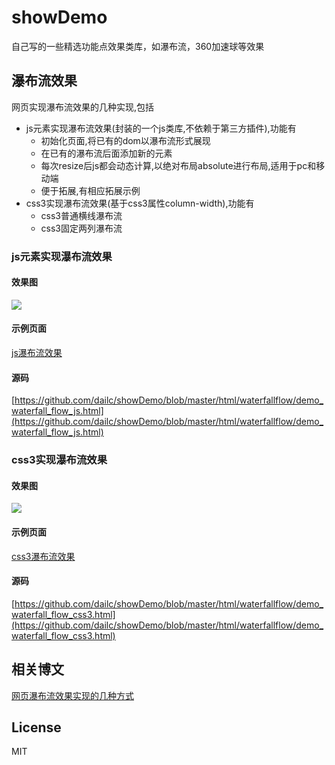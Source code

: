 # showDemo

自己写的一些精选功能点效果类库，如瀑布流，360加速球等效果

## 瀑布流效果
网页实现瀑布流效果的几种实现,包括
* js元素实现瀑布流效果(封装的一个js类库,不依赖于第三方插件),功能有
	* 初始化页面,将已有的dom以瀑布流形式展现
	* 在已有的瀑布流后面添加新的元素
	* 每次resize后js都会动态计算,以绝对布局absolute进行布局,适用于pc和移动端
	* 便于拓展,有相应拓展示例
* css3实现瀑布流效果(基于css3属性column-width),功能有
	* css3普通横线瀑布流
	* css3固定两列瀑布流

### js元素实现瀑布流效果
#### 效果图
![](https://dailc.github.io/showDemo/staticresource/waterfallflow/demo_js_waterfallflow_1.png)
#### 示例页面
[js瀑布流效果](https://dailc.github.io/showDemo/html/waterfallflow/demo_waterfall_flow_js.html)
#### 源码
[https://github.com/dailc/showDemo/blob/master/html/waterfallflow/demo_waterfall_flow_js.html](https://github.com/dailc/showDemo/blob/master/html/waterfallflow/demo_waterfall_flow_js.html)

### css3实现瀑布流效果
#### 效果图
![](https://dailc.github.io/showDemo/staticresource/waterfallflow/demo_js_waterfallflow_3.png)
#### 示例页面
[css3瀑布流效果](https://dailc.github.io/showDemo/html/waterfallflow/demo_waterfall_flow_css3.html)
#### 源码
[https://github.com/dailc/showDemo/blob/master/html/waterfallflow/demo_waterfall_flow_css3.html](https://github.com/dailc/showDemo/blob/master/html/waterfallflow/demo_waterfall_flow_css3.html)


## 相关博文
[网页瀑布流效果实现的几种方式](https://dailc.github.io/2016/11/13/waterflowEffect)

## License

MIT